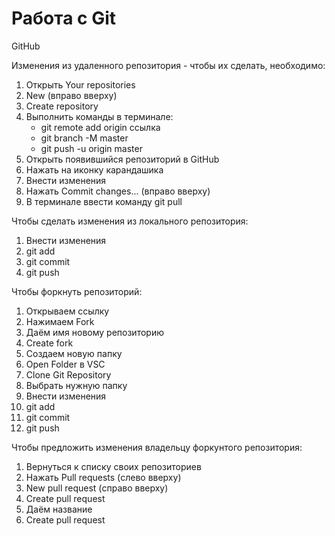 # Работа с Git

GitHub

Изменения из удаленного репозитория - чтобы их сделать, необходимо:

1. Открыть Your repositories
2. New (вправо вверху)
3. Create repository
4. Выполнить команды в терминале:
   * git remote add origin ссылка
   * git branch -M master
   * git push -u origin master
5. Открыть появившийся репозиторий в GitHub
6. Нажать на иконку карандашика
7. Внести изменения
8. Нажать Commit changes... (вправо вверху)
9. В терминале ввести команду git pull

Чтобы сделать изменения из локального репозитория:
1. Внести изменения
2. git add
3. git commit
4. git push

Чтобы форкнуть репозиторий:
1. Открываем ссылку
2. Нажимаем Fork
3. Даём имя новому репозиторию
4. Create fork
5. Создаем новую папку
6. Open Folder в VSC
7. Clone Git Repository
8. Выбрать нужную папку
9. Внести изменения
10. git add
11. git commit
12. git push

Чтобы предложить изменения владельцу форкунтого репозитория:
1. Вернуться к списку своих репозиториев
2. Нажать Pull requests (слево вверху)
3. New pull request (справо вверху)
5. Create pull request
6. Даём название
7. Create pull request